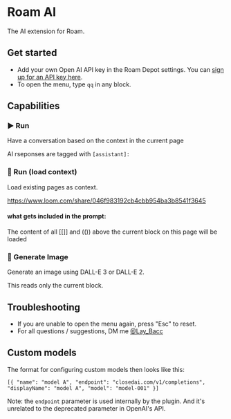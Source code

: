 # Roam AI

The AI extension for Roam.

## Get started

- Add your own Open AI API key in the Roam Depot settings. You can [sign up for an API key here](https://openai.com/api/).
- To open the menu, type `qq` in any block.

## Capabilities

### ▶️ Run

Have a conversation based on the context in the current page

AI rseponses are tagged with `[assistant]:`

### 🧱 Run (load context)

Load existing pages as context.

https://www.loom.com/share/046f983192cb4cbb954ba3b8541f3645

#### what gets included in the prompt:

The content of all [[]] and (()) above the current block on this page will be loaded

### 🌅 Generate Image

Generate an image using DALL-E 3 or DALL-E 2.

This reads only the current block.

## Troubleshooting

- If you are unable to open the menu again, press "Esc" to reset.
- For all questions / suggestions, DM me [@Lay_Bacc](https://twitter.com/Lay_Bacc/)

## Custom models

The format for configuring custom models then looks like this:

```
[{ "name": "model A", "endpoint": "closedai.com/v1/completions", "displayName": "model A", "model": "model-001" }]
```

Note: the `endpoint` parameter is used internally by the plugin. And it's unrelated to the deprecated parameter in OpenAI's API.
